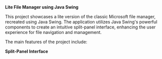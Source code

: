 **Lite File Manager using Java Swing**

This project showcases a lite version of the classic Microsoft file manager, recreated using Java Swing. The application utilizes Java Swing's powerful components to create an intuitive split-panel interface, enhancing the user experience for file navigation and management. 

The main features of the project include:  

  **Split-Panel Interface**
